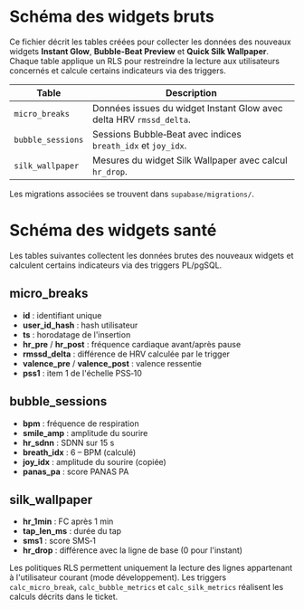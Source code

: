 # Schéma des widgets bruts

Ce fichier décrit les tables créées pour collecter les données des nouveaux widgets **Instant Glow**, **Bubble-Beat Preview** et **Quick Silk Wallpaper**. Chaque table applique un RLS pour restreindre la lecture aux utilisateurs concernés et calcule certains indicateurs via des triggers.

| Table | Description |
|-------|-------------|
| `micro_breaks` | Données issues du widget Instant Glow avec delta HRV `rmssd_delta`. |
| `bubble_sessions` | Sessions Bubble‑Beat avec indices `breath_idx` et `joy_idx`. |
| `silk_wallpaper` | Mesures du widget Silk Wallpaper avec calcul `hr_drop`. |

Les migrations associées se trouvent dans `supabase/migrations/`.

# Schéma des widgets santé

Les tables suivantes collectent les données brutes des nouveaux widgets et calculent certains indicateurs via des triggers PL/pgSQL.

## micro_breaks
- **id** : identifiant unique
- **user_id_hash** : hash utilisateur
- **ts** : horodatage de l'insertion
- **hr_pre** / **hr_post** : fréquence cardiaque avant/après pause
- **rmssd_delta** : différence de HRV calculée par le trigger
- **valence_pre** / **valence_post** : valence ressentie
- **pss1** : item 1 de l'échelle PSS‑10

## bubble_sessions
- **bpm** : fréquence de respiration
- **smile_amp** : amplitude du sourire
- **hr_sdnn** : SDNN sur 15 s
- **breath_idx** : 6 – BPM (calculé)
- **joy_idx** : amplitude du sourire (copiée)
- **panas_pa** : score PANAS PA

## silk_wallpaper
- **hr_1min** : FC après 1 min
- **tap_len_ms** : durée du tap
- **sms1** : score SMS‑1
- **hr_drop** : différence avec la ligne de base (0 pour l'instant)

Les politiques RLS permettent uniquement la lecture des lignes appartenant à l'utilisateur courant (mode développement). Les triggers `calc_micro_break`, `calc_bubble_metrics` et `calc_silk_metrics` réalisent les calculs décrits dans le ticket.
